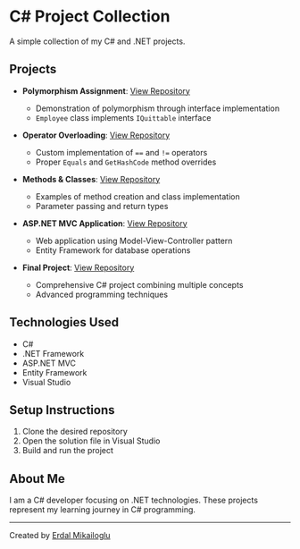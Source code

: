 # C# Project Collection

A simple collection of my C# and .NET projects.

## Projects

- **Polymorphism Assignment**: [View Repository](https://github.com/erdalmikailogluu/Polymorphism-Assignment-Submission)
  - Demonstration of polymorphism through interface implementation
  - `Employee` class implements `IQuittable` interface

- **Operator Overloading**: [View Repository](https://github.com/erdalmikailogluu/Operators-Assignment-Submission)
  - Custom implementation of `==` and `!=` operators
  - Proper `Equals` and `GetHashCode` method overrides

- **Methods & Classes**: [View Repository](https://github.com/erdalmikailogluu/Method-Class-Assignment-Submission)
  - Examples of method creation and class implementation
  - Parameter passing and return types

- **ASP.NET MVC Application**: [View Repository](https://github.com/erdalmikailogluu/ASP.NET-MVC-Entity-Framework)
  - Web application using Model-View-Controller pattern
  - Entity Framework for database operations

- **Final Project**: [View Repository](https://github.com/erdalmikailogluu/Final-Assignment-Submission)
  - Comprehensive C# project combining multiple concepts
  - Advanced programming techniques

## Technologies Used

- C#
- .NET Framework
- ASP.NET MVC
- Entity Framework
- Visual Studio

## Setup Instructions

1. Clone the desired repository
2. Open the solution file in Visual Studio
3. Build and run the project

## About Me

I am a C# developer focusing on .NET technologies. These projects represent my learning journey in C# programming.

---

Created by [Erdal Mikailoglu](https://github.com/erdalmikailogluu)
